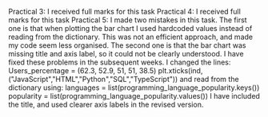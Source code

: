 Practical 3: I received full marks for this task
Practical 4: I received full marks for this task
Practical 5: I made two mistakes in this task. 
The first one is that when plotting the bar chart I used hardcoded values instead of reading from the dictionary. This was not an efficient approach, and made my code seem less organised.
The second one is that the bar chart was missing title and axis label, so it could not be clearly understood.
I have fixed these problems in the subsequent weeks.
I changed the lines:
Users_percentage = (62.3, 52.9, 51, 51, 38.5)
plt.xticks(ind,("JavaScript","HTML","Python","SQL","TypeScript"))
and read from the dictionary using:
languages = list(programming_language_popularity.keys())
popularity = list(programming_language_popularity.values())
I have included the title, and used clearer axis labels in the revised version.